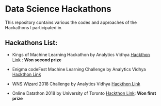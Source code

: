 # Data Science Hackathons

This repository contains various the codes and approaches of the Hackathons I participated in.

## Hackathons List:

* Kings of Machine Learning Hackathon by Analytics Vidhya [Hackthon Link](https://datahack.analyticsvidhya.com/contest/kings-of-machine-learning/) : **Won second prize**

* Enigma codeFest Machine Learning Challenge by Analytics Vidhya [Hackthon Link](https://datahack.analyticsvidhya.com/contest/enigma-codefest-machine-learning/)

* WNS Wizard 2018 Challenge by Analytics Vidhya [Hackthon Link](https://datahack.analyticsvidhya.com/contest/wns-analytics-hackathon-2018/)

* Online Datathon 2018 by University of Toronto [Hackthon Link](https://www.rotman.utoronto.ca/Degrees/MastersPrograms/SpecializedProgramsBlog/MMA/The-Rotman-MMA-Online-Datathon--And-the-Winners-Are): **Won first prize**
